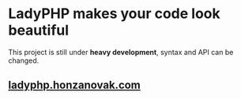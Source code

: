 # LadyPHP makes your code look beautiful

This project is still under **heavy development**, syntax and API can be changed.

##  [ladyphp.honzanovak.com](http://ladyphp.honzanovak.com)

